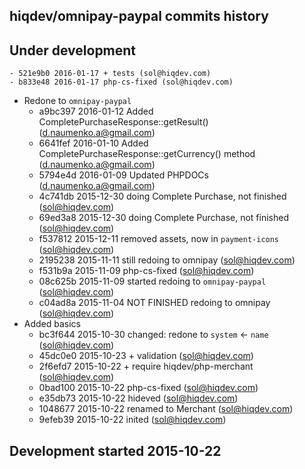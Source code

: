 hiqdev/omnipay-paypal commits history
-------------------------------------

## Under development

    - 521e9b0 2016-01-17 + tests (sol@hiqdev.com)
    - b833e48 2016-01-17 php-cs-fixed (sol@hiqdev.com)
- Redone to `omnipay-paypal`
    - a9bc397 2016-01-12 Added CompletePurchaseResponse::getResult() (d.naumenko.a@gmail.com)
    - 6641fef 2016-01-10 Added CompletePurchaseResponse::getCurrency() method (d.naumenko.a@gmail.com)
    - 5794e4d 2016-01-09 Updated PHPDOCs (d.naumenko.a@gmail.com)
    - 4c741db 2015-12-30 doing Complete Purchase, not finished (sol@hiqdev.com)
    - 69ed3a8 2015-12-30 doing Complete Purchase, not finished (sol@hiqdev.com)
    - f537812 2015-12-11 removed assets, now in `payment-icons` (sol@hiqdev.com)
    - 2195238 2015-11-11 still redoing to omnipay (sol@hiqdev.com)
    - f531b9a 2015-11-09 php-cs-fixed (sol@hiqdev.com)
    - 08c625b 2015-11-09 started redoing to `omnipay-paypal` (sol@hiqdev.com)
    - c04ad8a 2015-11-04 NOT FINISHED redoing to omnipay (sol@hiqdev.com)
- Added basics
    - bc3f644 2015-10-30 changed: redone to `system` <- `name` (sol@hiqdev.com)
    - 45dc0e0 2015-10-23 + validation (sol@hiqdev.com)
    - 2f6efd7 2015-10-22 + require hiqdev/php-merchant (sol@hiqdev.com)
    - 0bad100 2015-10-22 php-cs-fixed (sol@hiqdev.com)
    - e35db73 2015-10-22 hideved (sol@hiqdev.com)
    - 1048677 2015-10-22 renamed to Merchant (sol@hiqdev.com)
    - 9efeb39 2015-10-22 inited (sol@hiqdev.com)

## Development started 2015-10-22

